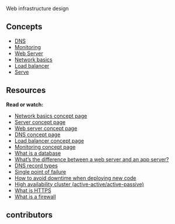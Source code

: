 Web infrastructure design

## Concepts
- [DNS]()
- [Monitoring]()
- [Web Server]()
- [Network basics]()
- [Load balancer]()
- [Serve]()


## Resources
**Read or watch:**
- [Network basics concept page]()
- [Server concept page]()
- [Web server concept page]()
- [DNS concept page]()
- [Load balancer concept page]()
- [Monitoring concept page]()
- [What is a database]()
- [What’s the difference between a web server and an app server?]()
- [DNS record types]()
- [Single point of failure]()
- [How to avoid downtime when deploying new code]()
- [High availability cluster (active-active/active-passive)]()
- [What is HTTPS]()
- [What is a firewall]()

## contributors

